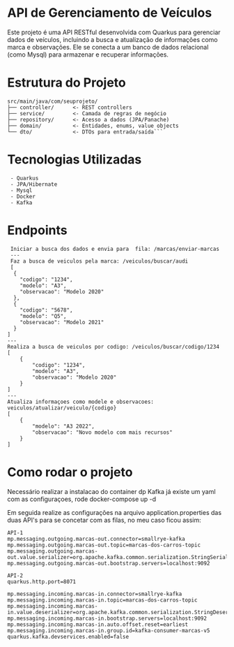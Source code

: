 # API de Gerenciamento de Veículos


Este projeto é uma API RESTful desenvolvida com Quarkus para gerenciar dados de veículos, incluindo a busca e atualização de informações como marca e observações. Ele se conecta a um banco de dados relacional (como Mysql) para armazenar e recuperar informações.

# Estrutura do Projeto

```
src/main/java/com/seuprojeto/
├── controller/      <- REST controllers
├── service/         <- Camada de regras de negócio
├── repository/      <- Acesso a dados (JPA/Panache)
├── domain/          <- Entidades, enums, value objects
└── dto/             <- DTOs para entrada/saída```
```


# Tecnologias Utilizadas
```
 - Quarkus
 - JPA/Hibernate
 - Mysql
 - Docker
 - Kafka 
 ```

# Endpoints
```
 Iniciar a busca dos dados e envia para  fila: /marcas/enviar-marcas
 ---
 Faz a busca de veiculos pela marca: /veiculos/buscar/audi
 [
  {
    "codigo": "1234",
    "modelo": "A3",
    "observacao": "Modelo 2020"
  },
  {
    "codigo": "5678",
    "modelo": "Q5",
    "observacao": "Modelo 2021"
  }
]
---
Realiza a busca de veiculos por codigo: /veiculos/buscar/codigo/1234
[
    {
        "codigo": "1234",
        "modelo": "A3",
        "observacao": "Modelo 2020"
    }
]
---
Atualiza informaçoes como modele e observacoes: veiculos/atualizar/veiculo/{codigo}
[
    {
        "modelo": "A3 2022",
        "observacao": "Novo modelo com mais recursos"
    }
]
```

# Como rodar o projeto

Necessário realizar a instalacao do container dp Kafka já existe um yaml com as configuraçoes, rode docker-compose up -d

Em seguida realize as configurações na arquivo application.properties das duas API's para se concetar com as filas, no meu caso ficou assim:
```
API-1
mp.messaging.outgoing.marcas-out.connector=smallrye-kafka
mp.messaging.outgoing.marcas-out.topic=marcas-dos-carros-topic
mp.messaging.outgoing.marcas-out.value.serializer=org.apache.kafka.common.serialization.StringSerializer
mp.messaging.outgoing.marcas-out.bootstrap.servers=localhost:9092
```

```
API-2
quarkus.http.port=8071

mp.messaging.incoming.marcas-in.connector=smallrye-kafka
mp.messaging.incoming.marcas-in.topic=marcas-dos-carros-topic
mp.messaging.incoming.marcas-in.value.deserializer=org.apache.kafka.common.serialization.StringDeserializer
mp.messaging.incoming.marcas-in.bootstrap.servers=localhost:9092
mp.messaging.incoming.marcas-in.auto.offset.reset=earliest
mp.messaging.incoming.marcas-in.group.id=kafka-consumer-marcas-v5
quarkus.kafka.devservices.enabled=false
```